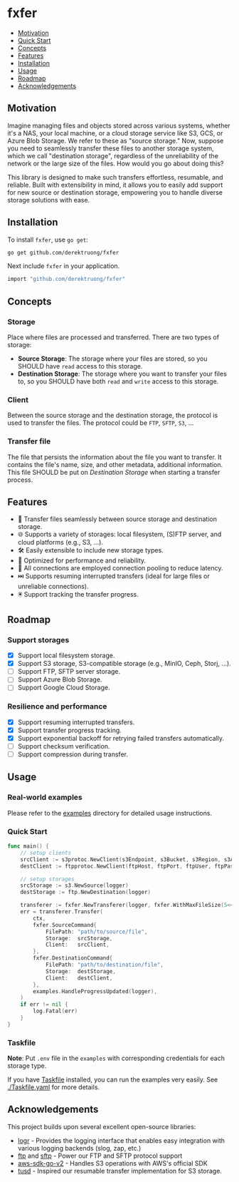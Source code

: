 # fxfer

- [Motivation](#motivation)
- [Quick Start](#quick-start)
- [Concepts](#concepts)
- [Features](#features)
- [Installation](#installation)
- [Usage](#usage)
- [Roadmap](#roadmap)
- [Acknowledgements](#acknowledgements)

## Motivation

Imagine managing files and objects stored across various systems, whether it's a NAS, your local machine, or a cloud
storage service like S3, GCS, or Azure Blob Storage. We refer to these as "source storage." Now, suppose you need to
seamlessly transfer these files to another storage system, which we call "destination storage", regardless of the
unreliability of the network or the large size of the files. How would you go about doing this?

This library is designed to make such transfers effortless, resumable, and reliable. Built with extensibility in
mind, it allows you to easily add support for new source or destination storage, empowering you to handle diverse
storage solutions with ease.

## Installation

To install `fxfer`, use `go get`:

```bash
go get github.com/derektruong/fxfer
```

Next include `fxfer` in your application.

```bash
import "github.com/derektruong/fxfer"
```

## Concepts

### Storage

Place where files are processed and transferred. There are two types of storage:

- **Source Storage**: The storage where your files are stored, so you SHOULD have `read` access to this storage.
- **Destination Storage**: The storage where you want to transfer your files to, so you SHOULD have both `read` and
    `write` access to this storage.

### Client

Between the source storage and the destination storage, the protocol is used to transfer the files. The protocol
could be `FTP`, `SFTP`, `S3`, ...

### Transfer file

The file that persists the information about the file you want to transfer. It contains the file's name, size, and other
metadata, additional information. This file SHOULD be put on _Destination Storage_ when starting a transfer process.

## Features

- 📂 Transfer files seamlessly between source storage and destination storage.
- 🌐 Supports a variety of storages: local filesystem, (S)FTP server, and cloud platforms (e.g., S3, ...).
- 🛠️ Easily extensible to include new storage types.
- 🚀 Optimized for performance and reliability.
- 📶 All connections are employed connection pooling to reduce latency.
- ⏭️ Supports resuming interrupted transfers (ideal for large files or unreliable connections).
- 🖲️ Support tracking the transfer progress.

## Roadmap

### Support storages

- [x] Support local filesystem storage.
- [x] Support S3 storage, S3-compatible storage (e.g., MinIO, Ceph, Storj, ...).
- [ ] Support FTP, SFTP server storage.
- [ ] Support Azure Blob Storage.
- [ ] Support Google Cloud Storage.

### Resilience and performance

- [x] Support resuming interrupted transfers.
- [x] Support transfer progress tracking.
- [x] Support exponential backoff for retrying failed transfers automatically.
- [ ] Support checksum verification.
- [ ] Support compression during transfer.

## Usage

### Real-world examples

Please refer to the [examples](./examples) directory for detailed usage instructions.

### Quick Start

```go
func main() {
	// setup clients
	srcClient := s3protoc.NewClient(s3Endpoint, s3Bucket, s3Region, s3AccessKey, s3SecretKey)
	destClient := ftpprotoc.NewClient(ftpHost, ftpPort, ftpUser, ftpPassword)

	// setup storages
	srcStorage := s3.NewSource(logger)
	destStorage := ftp.NewDestination(logger)

	transferer := fxfer.NewTransferer(logger, fxfer.WithMaxFileSize(5<<40)) // 5TB
	err = transferer.Transfer(
		ctx,
		fxfer.SourceCommand{
			FilePath: "path/to/source/file",
			Storage:  srcStorage,
			Client:   srcClient,
		},
		fxfer.DestinationCommand{
			FilePath: "path/to/destination/file",
			Storage:  destStorage,
			Client:   destClient,
		},
		examples.HandleProgressUpdated(logger),
	)
	if err != nil {
		log.Fatal(err)
	}
}
```

### Taskfile

**Note**: Put `.env` file in the `examples` with corresponding credentials for each
storage type.

If you have [Taskfile](https://taskfile.dev) installed, you can run the examples very easily.
See [./Taskfile.yaml](./Taskfile.yaml) for more details.

## Acknowledgements

This project builds upon several excellent open-source libraries:

- [logr](https://github.com/go-logr/logr) - Provides the logging interface that enables easy integration with various logging backends (slog, zap, etc.)
- [ftp](https://github.com/jlaffaye/ftp) and [sftp](github.com/pkg/sftp) - Power our FTP and SFTP protocol support
- [aws-sdk-go-v2](github.com/aws/aws-sdk-go-v2) - Handles S3 operations with AWS's official SDK
- [tusd](github.com/tus/tusd) - Inspired our resumable transfer implementation for S3 storage.
